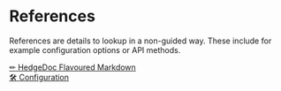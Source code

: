 # References

References are details to lookup in a non-guided way.
These include for example configuration options or API methods.

<!-- markdownlint-disable no-inline-html -->
<div class='topic-container'>
    <a href='/references/hfm/'>
        <div class='topic'>
            <span>✏</span>
            <span>HedgeDoc Flavoured Markdown</span>
        </div>
    </a>
    <a href='/config/'>
        <div class='topic'>
            <span>🛠</span>
            <span>Configuration</span>
        </div>
    </a>
</div>
<!-- markdownlint-enable no-inline-html -->
